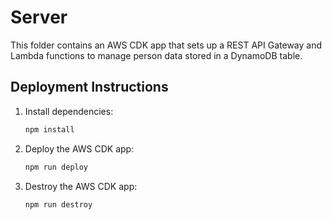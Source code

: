 # Server

This folder contains an AWS CDK app that sets up a REST API Gateway and Lambda functions to manage person data stored in a DynamoDB table.

## Deployment Instructions

1. Install dependencies:
   ```sh
   npm install
   ```

2. Deploy the AWS CDK app:
   ```sh
   npm run deploy
   ```

3. Destroy the AWS CDK app:
   ```sh
   npm run destroy
   ```
